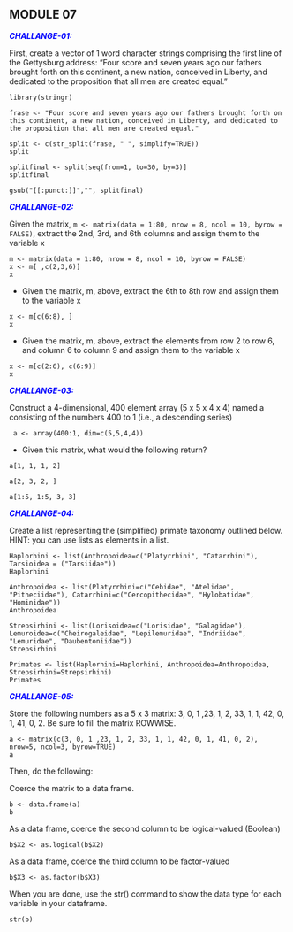 ## MODULE 07      

<span style="color:blue">***CHALLANGE-01:***</span>

First, create a vector of 1 word character strings comprising the first line of the Gettysburg address: “Four score and seven years ago our fathers brought forth on this continent, a new nation, conceived in Liberty, and dedicated to the proposition that all men are created equal.”

``` {r}
library(stringr)
```

``` {r}
frase <- "Four score and seven years ago our fathers brought forth on this continent, a new nation, conceived in Liberty, and dedicated to the proposition that all men are created equal."
```

``` {r}
split <- c(str_split(frase, " ", simplify=TRUE))
split
```

``` {r}
splitfinal <- split[seq(from=1, to=30, by=3)]
splitfinal
```

``` {r}
gsub("[[:punct:]]","", splitfinal)
```

<span style="color:blue">***CHALLANGE-02:***</span>

Given the matrix, `m <- matrix(data = 1:80, nrow = 8, ncol = 10, byrow = FALSE)`, extract the 2nd, 3rd, and 6th columns and assign them to the variable x

```{r}
m <- matrix(data = 1:80, nrow = 8, ncol = 10, byrow = FALSE)
x <- m[ ,c(2,3,6)]
x
```

- Given the matrix, m, above, extract the 6th to 8th row and assign them to the variable x

```{r}
x <- m[c(6:8), ]
x
```

- Given the matrix, m, above, extract the elements from row 2 to row 6, and column 6 to column 9 and assign them to the variable x

```{r}
x <- m[c(2:6), c(6:9)]
x
```

<span style="color:blue">***CHALLANGE-03:***</span>

Construct a 4-dimensional, 400 element array (5 x 5 x 4 x 4) named a consisting of the numbers 400 to 1 (i.e., a descending series)

```{r}
 a <- array(400:1, dim=c(5,5,4,4))
```

 - Given this matrix, what would the following return?

```{r}
a[1, 1, 1, 2]
```

```{r}
a[2, 3, 2, ]
```

```{r}
a[1:5, 1:5, 3, 3]
```

<span style="color:blue">***CHALLANGE-04:***</span>

Create a list representing the (simplified) primate taxonomy outlined below. HINT: you can use lists as elements in a list.

```{r}
Haplorhini <- list(Anthropoidea=c("Platyrrhini", "Catarrhini"), Tarsioidea = ("Tarsiidae"))
Haplorhini
```

```{r}
Anthropoidea <- list(Platyrrhini=c("Cebidae", "Atelidae", "Pitheciidae"), Catarrhini=c("Cercopithecidae", "Hylobatidae", "Hominidae"))
Anthropoidea
```

```{r}
Strepsirhini <- list(Lorisoidea=c("Lorisidae", "Galagidae"), Lemuroidea=c("Cheirogaleidae", "Lepilemuridae", "Indriidae", "Lemuridae", "Daubentoniidae"))
Strepsirhini
```

```{r}
Primates <- list(Haplorhini=Haplorhini, Anthropoidea=Anthropoidea, Strepsirhini=Strepsirhini)
Primates
```

<span style="color:blue">***CHALLANGE-05:***</span>

Store the following numbers as a 5 x 3 matrix: 3, 0, 1 ,23, 1, 2, 33, 1, 1, 42, 0, 1, 41, 0, 2. Be sure to fill the matrix ROWWISE.

```{r}
a <- matrix(c(3, 0, 1 ,23, 1, 2, 33, 1, 1, 42, 0, 1, 41, 0, 2), nrow=5, ncol=3, byrow=TRUE)
a
```

Then, do the following:

Coerce the matrix to a data frame.

```{r}
b <- data.frame(a)
b
```

As a data frame, coerce the second column to be logical-valued (Boolean)

```{r}
b$X2 <- as.logical(b$X2)
```

As a data frame, coerce the third column to be factor-valued

```{r}
b$X3 <- as.factor(b$X3)
```

When you are done, use the str() command to show the data type for each variable in your dataframe.

```{r}
str(b)
```
